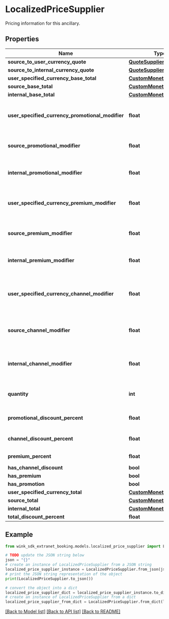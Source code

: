 # LocalizedPriceSupplier

Pricing information for this ancillary.

## Properties

Name | Type | Description | Notes
------------ | ------------- | ------------- | -------------
**source_to_user_currency_quote** | [**QuoteSupplier**](QuoteSupplier.md) |  | 
**source_to_internal_currency_quote** | [**QuoteSupplier**](QuoteSupplier.md) |  | 
**user_specified_currency_base_total** | [**CustomMonetaryAmount**](CustomMonetaryAmount.md) |  | 
**source_base_total** | [**CustomMonetaryAmount**](CustomMonetaryAmount.md) |  | 
**internal_base_total** | [**CustomMonetaryAmount**](CustomMonetaryAmount.md) |  | 
**user_specified_currency_promotional_modifier** | **float** | Promotional modifiers in user specified currency | [optional] 
**source_promotional_modifier** | **float** | Promotional modifiers in hotel currency | [optional] 
**internal_promotional_modifier** | **float** | Promotional modifiers in wink currency | [optional] 
**user_specified_currency_premium_modifier** | **float** | Premium modifiers in user specified currency | [optional] 
**source_premium_modifier** | **float** | Premium modifiers in hotel currency | [optional] 
**internal_premium_modifier** | **float** | Premium modifiers in wink currency | [optional] 
**user_specified_currency_channel_modifier** | **float** | Channel / Membership modifier in user specified currency | [optional] 
**source_channel_modifier** | **float** | Channel / Membership modifier in hotel currency | [optional] 
**internal_channel_modifier** | **float** | Channel / Membership modifier in wink currency | [optional] 
**quantity** | **int** | How many of this item is included in this price | [optional] [default to 1]
**promotional_discount_percent** | **float** | Promotional discount percent | [optional] 
**channel_discount_percent** | **float** | Channel discount percent | [optional] 
**premium_percent** | **float** | Premium percent | [optional] 
**has_channel_discount** | **bool** |  | [optional] 
**has_premium** | **bool** |  | [optional] 
**has_promotion** | **bool** |  | [optional] 
**user_specified_currency_total** | [**CustomMonetaryAmount**](CustomMonetaryAmount.md) |  | [optional] 
**source_total** | [**CustomMonetaryAmount**](CustomMonetaryAmount.md) |  | [optional] 
**internal_total** | [**CustomMonetaryAmount**](CustomMonetaryAmount.md) |  | [optional] 
**total_discount_percent** | **float** |  | [optional] 

## Example

```python
from wink_sdk_extranet_booking.models.localized_price_supplier import LocalizedPriceSupplier

# TODO update the JSON string below
json = "{}"
# create an instance of LocalizedPriceSupplier from a JSON string
localized_price_supplier_instance = LocalizedPriceSupplier.from_json(json)
# print the JSON string representation of the object
print(LocalizedPriceSupplier.to_json())

# convert the object into a dict
localized_price_supplier_dict = localized_price_supplier_instance.to_dict()
# create an instance of LocalizedPriceSupplier from a dict
localized_price_supplier_from_dict = LocalizedPriceSupplier.from_dict(localized_price_supplier_dict)
```
[[Back to Model list]](../README.md#documentation-for-models) [[Back to API list]](../README.md#documentation-for-api-endpoints) [[Back to README]](../README.md)


